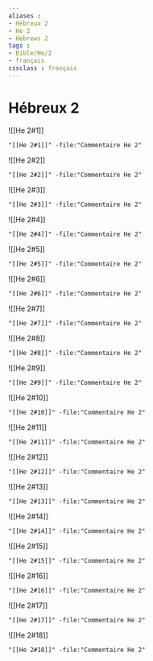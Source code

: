 ```yaml
---
aliases : 
- Hébreux 2
- He 2
- Hebrews 2
tags : 
- Bible/He/2
- français
cssclass : français
---
```


# Hébreux 2

![[He 2#1]]

```query
"[[He 2#1]]" -file:"Commentaire He 2"
```

![[He 2#2]]

```query
"[[He 2#2]]" -file:"Commentaire He 2"
```

![[He 2#3]]

```query
"[[He 2#3]]" -file:"Commentaire He 2"
```

![[He 2#4]]

```query
"[[He 2#4]]" -file:"Commentaire He 2"
```

![[He 2#5]]

```query
"[[He 2#5]]" -file:"Commentaire He 2"
```

![[He 2#6]]

```query
"[[He 2#6]]" -file:"Commentaire He 2"
```

![[He 2#7]]

```query
"[[He 2#7]]" -file:"Commentaire He 2"
```

![[He 2#8]]

```query
"[[He 2#8]]" -file:"Commentaire He 2"
```

![[He 2#9]]

```query
"[[He 2#9]]" -file:"Commentaire He 2"
```

![[He 2#10]]

```query
"[[He 2#10]]" -file:"Commentaire He 2"
```

![[He 2#11]]

```query
"[[He 2#11]]" -file:"Commentaire He 2"
```

![[He 2#12]]

```query
"[[He 2#12]]" -file:"Commentaire He 2"
```

![[He 2#13]]

```query
"[[He 2#13]]" -file:"Commentaire He 2"
```

![[He 2#14]]

```query
"[[He 2#14]]" -file:"Commentaire He 2"
```

![[He 2#15]]

```query
"[[He 2#15]]" -file:"Commentaire He 2"
```

![[He 2#16]]

```query
"[[He 2#16]]" -file:"Commentaire He 2"
```

![[He 2#17]]

```query
"[[He 2#17]]" -file:"Commentaire He 2"
```

![[He 2#18]]

```query
"[[He 2#18]]" -file:"Commentaire He 2"
```

